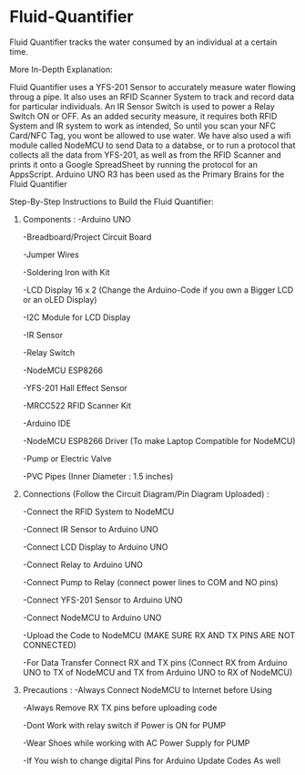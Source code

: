 # Fluid-Quantifier
Fluid Quantifier tracks the water consumed by an individual at a certain time.

More In-Depth Explanation:

Fluid Quantifier uses a YFS-201 Sensor to accurately measure water flowing throug a pipe. It also uses an RFID Scanner System to track and record data for particular individuals. An IR Sensor Switch is used to power a Relay Switch ON or OFF. As an added security measure, it requires both RFID System and IR system to work as intended, So until you scan your NFC Card/NFC Tag, you wont be allowed to use water. We have also used a wifi module called NodeMCU to send Data to a databse, or to run a protocol that collects all the data from YFS-201, as well as from the RFID Scanner and prints it onto a Google SpreadSheet by running the protocol for an AppsScript. Arduino UNO R3 has been used as the Primary Brains for the Fluid Quantifier 

Step-By-Step Instructions to Build the Fluid Quantifier:
1. Components :
    -Arduino UNO
    
    -Breadboard/Project Circuit Board
    
    -Jumper Wires
    
    -Soldering Iron with Kit
    
    -LCD Display 16 x 2 (Change the Arduino-Code if you own a Bigger LCD or an oLED Display)
    
    -I2C Module for LCD Display
    
    -IR Sensor
    
    -Relay Switch
    
    -NodeMCU ESP8266
    
    -YFS-201 Hall Effect Sensor
    
    -MRCC522 RFID Scanner Kit
    
    -Arduino IDE
    
    -NodeMCU ESP8266 Driver (To make Laptop Compatible for NodeMCU)
    
    -Pump or Electric Valve
    
    -PVC Pipes (Inner Diameter : 1.5 inches)
    
    
2. Connections (Follow the Circuit Diagram/Pin Diagram Uploaded) :

    -Connect the RFID System to NodeMCU 
    
    -Connect IR Sensor to Arduino UNO
    
    -Connect LCD Display to Arduino UNO
    
    -Connect Relay to Arduino UNO
    
    -Connect Pump to Relay (connect power lines to COM and NO pins)
    
    -Connect YFS-201 Sensor to Arduino UNO
    
    -Connect NodeMCU to Arduino UNO
    
    -Upload the Code to NodeMCU (MAKE SURE RX AND TX PINS ARE NOT CONNECTED)
    
    -For Data Transfer Connect RX and TX pins (Connect RX from Arduino UNO to TX of NodeMCU and TX from Arduino UNO to RX of NodeMCU)

3. Precautions :
    -Always Connect NodeMCU to Internet before Using
    
    -Always Remove RX TX pins before uploading code
    
    -Dont Work with relay switch if Power is ON for PUMP
    
    -Wear Shoes while working with AC Power Supply for PUMP
    
    -If You wish to change digital Pins for Arduino Update Codes As well
